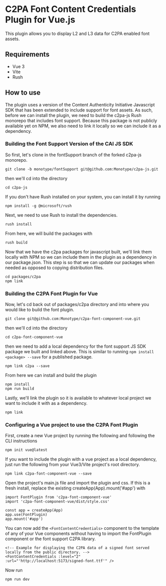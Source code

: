# C2PA Font Content Credentials Plugin for Vue.js
This plugin allows you to display L2 and L3 data for C2PA enabled font assets.

## Requirements
- Vue 3
- Vite
- Rush

## How to use
The plugin uses a version of the Content Authenticity Initiative Javascript SDK that has been extended to include support for font assets. As such, before we can install the plugin, we need to build the c2pa-js Rush monorepo that includes font support.  Because this package is not publicly available yet on NPM, we also need to link it locally so we can include it as a dependency.

### Building the Font Support Version of the CAI JS SDK
So first, let's clone in the fontSupport branch of the forked c2pa-js monorepo.
```
git clone -b monotype/fontSupport git@github.com:Monotype/c2pa-js.git
```

then we'll cd into the directory
```
cd c2pa-js
```

If you don't have Rush installed on your system, you can install it by running
```
npm install -g @microsoft/rush
```

Next, we need to use Rush to install the dependencies. 
```
rush install
```

From here, we will build the packages with
```
rush build
```

Now that we have the c2pa packages for javascript built, we'll link them locally with NPM so we can include them in the plugin as a dependency in our package.json.  This step is so that we can update our packages when needed as opposed to copying distribution files.
```
cd packages/c2pa
npm link
```

### Building the C2PA Font Plugin for Vue
Now, let's cd back out of packages/c2pa directory and into where you would like to build the font plugin.
```
git clone git@github.com:Monotype/c2pa-font-component-vue.git
```

then we'll cd into the directory
```
cd c2pa-font-component-vue
```

then we need to add a local dependency for the font support JS SDK package we built and linked above.  This is similar to running `npm install <package> --save` for a published package. 
```
npm link c2pa --save
```

From here we can install and build the plugin
```
npm install
npm run build
```

Lastly, we'll link the plugin so it is available to whatever local project we want to include it with as a dependency.
```
npm link
```

### Configuring a Vue project to use the C2PA Font Plugin
First, create a new Vue project by running the following and following the CLI instructions
```
npm init vue@latest
```

If you want to include the plugin with a vue project as a local dependency, just run the following from your Vue3/Vite project's root directory.
```
npm link c2pa-font-component-vue --save
```

Open the project's main.js file and import the plugin and css. If this is a fresh install, replace the existing createApp(App).mount('#app') with
```
import FontPlugin from 'c2pa-font-component-vue'
import 'c2pa-font-component-vue/dist/style.css'

const app = createApp(App)
app.use(FontPlugin)
app.mount('#app')
```

You can now add the `<FontContentCredentials>` component to the template of any of your Vue components without having to import the FontPlugin component or the font support C2PA library.
```
<!-- Example for displaying the C2PA data of a signed font served locally from the public directory. -->
<FontContentCredentials :level="2" :url="'http://localhost:5173/signed-font.ttf'" />
```

Now run
```
npm run dev
```



